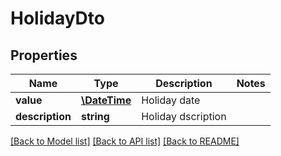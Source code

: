 # HolidayDto

## Properties
Name | Type | Description | Notes
------------ | ------------- | ------------- | -------------
**value** | [**\DateTime**](\DateTime.md) | Holiday date | 
**description** | **string** | Holiday dscription | 

[[Back to Model list]](../README.md#documentation-for-models) [[Back to API list]](../README.md#documentation-for-api-endpoints) [[Back to README]](../README.md)



